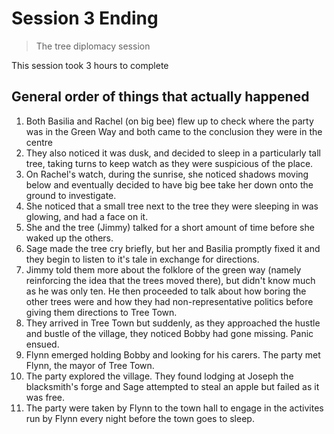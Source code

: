 # Session 3 Ending

> The tree diplomacy session

This session took 3 hours to complete

## General order of things that actually happened

1. Both Basilia and Rachel (on big bee) flew up to check where the party was in the Green Way and both came to the conclusion they were in the centre
2. They also noticed it was dusk, and decided to sleep in a particularly tall tree, taking turns to keep watch as they were suspicious of the place.
3. On Rachel's watch, during the sunrise, she noticed shadows moving below and eventually decided to have big bee take her down onto the ground to investigate.
4. She noticed that a small tree next to the tree they were sleeping in was glowing, and had a face on it.
5. She and the tree (Jimmy) talked for a short amount of time before she waked up the others.
6. Sage made the tree cry briefly, but her and Basilia promptly fixed it and they begin to listen to it's tale in exchange for directions.
7. Jimmy told them more about the folklore of the green way (namely reinforcing the idea that the trees moved there), but didn't know much as he was only ten. He then proceeded to talk about how boring the other trees were and how they had non-representative politics before giving them directions to Tree Town.
8. They arrived in Tree Town but suddenly, as they approached the hustle and bustle of the village, they noticed Bobby had gone missing. Panic ensued.
9. Flynn emerged holding Bobby and looking for his carers. The party met Flynn, the mayor of Tree Town.
10. The party explored the village. They found lodging at Joseph the blacksmith's forge and Sage attempted to steal an apple but failed as it was free.
11. The party were taken by Flynn to the town hall to engage in the activites run by Flynn every night before the town goes to sleep.
